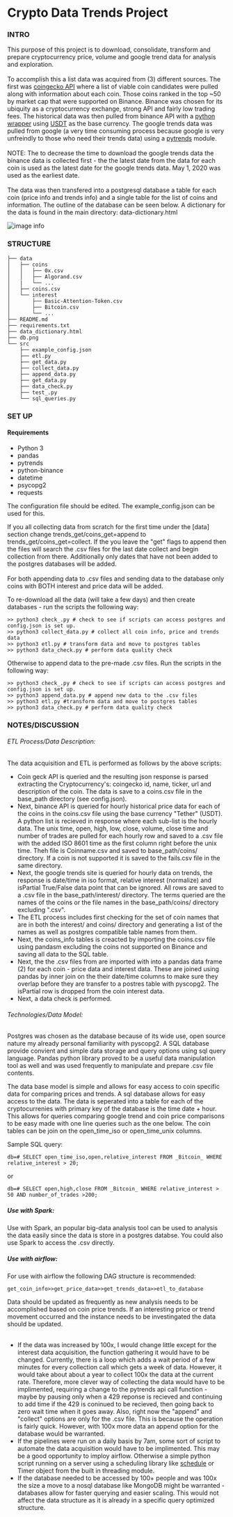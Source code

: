 # Crypto Data Trends Project


### INTRO
This purpose of this project is to download, consolidate, transform and prepare cryptocurrency price, volume and google trend data for analysis and exploration.<br/>
<br>
To accomplish this a list data was acquired from (3) different sources. The first was [coingecko API](https://www.coingecko.com/en/api) where a list of viable coin candidates were pulled along with information about each coin. Those coins ranked in the top ~50 by market cap that were supported on Binance. Binance was chosen for its ubiquity as a cryptocurrency exchange, strong API and fairly low trading fees. The historical data was then pulled from binance API with a [python wrapper](https://github.com/sammchardy/python-binance) using [USDT](https://tether.to/) as the base currency. The google trends data was pulled from google (a very time consuming process because google is very unfreindly to those who need their trends data) using a [pytrends](https://github.com/GeneralMills/pytrends) module.<br/>
<br>
NOTE: The to decrease the time to download the google trends data the binance data is collected first - the the latest date from the data for each coin is used as the latest date for the google trends data. May 1, 2020 was used as the earliest date.<br/>
<br>
The data was then transfered into a postgresql database a table for each coin (price info and trends info) and a single table for the list of coins and information. The outline of the database can be seen below. A dictionary for the data is found in the main directory: data-dictionary.html<br/>

![image info](./db.png)


### STRUCTURE

```
├── data                                                                                         
│   ├── coins                                                                                                        
│   │   ├── 0x.csv                                                                                                          
│   │   ├── Algorand.csv                                                                                                     
│   |   └── ...                                                                                       
│   ├── coins.csv
│   └── interest
│       ├── Basic-Attention-Token.csv
│       ├── Bitcoin.csv
│       └── ...
├── README.md
├── requirements.txt
├── data_dictionary.html
├── db.png
└── src
    ├── example_config.json
    ├── etl.py
    ├── get_data.py
    ├── collect_data.py
    ├── append_data.py
    ├── get_data.py
    ├── data_check.py
    ├── test_.py
    └── sql_queries.py

```

### SET UP

#### Requirements
* Python 3
* pandas
* pytrends
* python-binance
* datetime
* psycopg2
* requests

The configuration file should be edited. The example_config.json can be used for this.

If you all collecting data from scratch for the first time under the [data] section change trends_get/coins_get=append to trends_get/coins_get=collect.
If the you leave the "get" flags to  append then the files will search the .csv files for the last date collect and begin collection from there. Additionally only dates that have not been added to the postgres databases will be added.<br/>
<br>
For both appending data to .csv files and sending data to the database only coins with BOTH interest and price data will be added.

To re-download all the data (will take a few days) and then create databases - run the scripts the following way:
```
>> python3 check_.py # check to see if scripts can access postgres and config.json is set up.
>> python3 collect_data.py # collect all coin info, price and trends data
>> python3 etl.py # transform data and move to postgres tables
>> python3 data_check.py # perform data quality check
```
Otherwise to append data to the pre-made .csv files. Run the scripts in the following way:
```
>> python3 check_.py # check to see if scripts can access postgres and config.json is set up.
>> python3 append_data.py # append new data to the .csv files
>> python3 etl.py #transform data and move to postgres tables
>> python3 data_check.py # perform data quality check
```


### NOTES/DISCUSSION

###### ETL Process/Data Description:

The data acquisition and ETL is performed as follows by the above scripts:
* Coin geck API is queried and the resulting json response is parsed extracting the Cryptocurrency's: coingecko id, name, ticker, url and description of the coin. The data is save to a coins.csv file in the base_path directory (see config.json).
* Next, binance API is queried for hourly historical price data for each of the coins in the coins.csv file using the base currency "Tether" (USDT). A python list is recieved in response where each sub-list is the hourly data. The unix time, open, high, low, close, volume, close time and number of trades are pulled for each hourly row and saved to a .csv file with the added ISO 8601 time as the first column right before the unix time. Theh file is Coinname.csv and saved to base_path/coins/ directory. If a coin is not supported it is saved to the fails.csv file in the same directory.
* Next, the google trends site is queried for hourly data on trends, the response is date/time in iso format, relative interest (normalize) and isPartial True/False data point that can be ignored. All rows are saved to a .csv file in the base_path/interest/ directory. The terms queried are the names of the coins or the file names in the base_path/coins/ directory excluding ".csv".
* The ETL process includes first checking for the set of coin names that are in both the interest/ and coins/ directory and generating a list of the names as well as postgres compatible table names from them.
* Next, the coins_info tables is creacted by importing the coins.csv file using pandasm excluding the coins not supported on Binance and saving all data to the SQL table.
* Next, the the .csv files from are imported with into a pandas data frame (2) for each coin - price data and interest data. These are joined using pandas by inner join on the their date/time columns to make sure they overlap before they are transfer to a postres table with pyscopg2. The isPartial row is dropped from the coin interest data.
* Next, a data check is performed.


###### Technologies/Data Model:

Postgres was chosen as the database because of its wide use, open source nature my already personal familiarity with pyscopg2. A SQL database provide convient and simple data storage and query options using sql query language. Pandas python library proved to be a useful data manipulation tool as well and was used frequently to manipulate and prepare .csv file contents.

The data base model is simple and allows for easy access to coin specific data for comparing prices and trends. A sql database allows for easy access to the data. The data is seperated into a table for each of the cryptocurrenies with primary key of the database is the time date + hour. This allows for queries comparing google trend and coin price comparisons to be easy made with one line queries such as the one below. The coin tables can be join on the open_time_iso or open_time_unix columns.

Sample SQL query:
```
db=# SELECT open_time_iso,open,relative_interest FROM _Bitcoin_ WHERE relative_interest > 20;
```
or
```
db=# SELECT open,high,close FROM _Bitcoin_ WHERE relative_interest > 50 AND number_of_trades >200;
```

##### Use with Spark:
Use with Spark, an popular big-data analysis tool can be used to analysis the data easily since the data is store in a postgres databse. You could also use Spark to access the .csv directly.


##### Use with airflow:
For use with airflow the following DAG structure is recommended:
```
get_coin_info>>get_price_data>>get_trends_data>>etl_to_database
```

Data should be updated as frequently as new analysis needs to be accomplished based on coin price trends. If an interesting price or trend movement occurred and the instance needs to be investingated the data should be updated.<br/>
<br>

* If the data was increased by 100x, I would change little except for the interest data acquisition, the function gathering it would have to be changed. Currently, there is a loop which adds a wait period of a few minutes for every collection call which gets a week of data. However, it would take about about a year to collect 100x the data at the current rate.  Therefore, more clever way of collecting the data would have to be implimented, requiring a change to the pytrends api call function - maybe by pausing only when a 429 reponse is recieved and continuing to add time if the 429 is coninued to be recieved, then going back to zero wait time when it goes away. Also, right now the "append" and "collect" options are only for the .csv file. This is because the operation is fairly quick. However, with 100x more data an append option for the database would be warranted. 
* If the pipelines were run on a daily basis by 7am, some sort of script to automate the data acquisition would have to be implimented. This may be a good opportunity to imploy airflow. Otherwise a simple python script running on a server using a scheduling library like [schedule](https://pypi.org/project/schedule/) or Timer object from the built in threading module.
* If the database needed to be accessed by 100+ people and was 100x the size a move to a nosql database like MongoDB might be warranted - databases allow for faster querying and easier scaling. This would not affect the data structure as it is already in a specific query optimized structure. 
